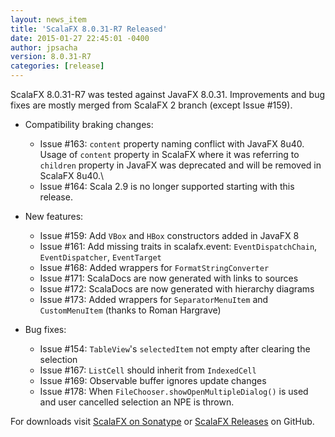 ```yaml
---
layout: news_item
title: 'ScalaFX 8.0.31-R7 Released'
date: 2015-01-27 22:45:01 -0400
author: jpsacha
version: 8.0.31-R7
categories: [release]
---
```


ScalaFX 8.0.31-R7 was tested against JavaFX 8.0.31. Improvements and bug fixes are mostly merged from ScalaFX 2 branch (except Issue #159).

* Compatibility braking changes:
    - Issue #163: `content` property naming conflict with JavaFX 8u40. Usage of `content` property in ScalaFX where it was referring to `children` property in JavaFX was deprecated and will be removed in ScalaFX 8u40.\
    - Issue #164: Scala 2.9 is no longer supported starting with this release.

* New features:
    - Issue #159: Add `VBox` and `HBox` constructors added in JavaFX 8
    - Issue #161: Add missing traits in scalafx.event: `EventDispatchChain`, `EventDispatcher`, `EventTarget`
    - Issue #168: Added wrappers for `FormatStringConverter`
    - Issue #171: ScalaDocs are now generated with links to sources
    - Issue #172: ScalaDocs are now generated with hierarchy diagrams
    - Issue #173: Added wrappers for `SeparatorMenuItem` and `CustomMenuItem` (thanks to Roman Hargrave)

* Bug fixes:
    - Issue #154: `TableView`'s `selectedItem` not empty after clearing the selection
    - Issue #167: `ListCell` should inherit from `IndexedCell`
    - Issue #169: Observable buffer ignores update changes
    - Issue #178: When `FileChooser.showOpenMultipleDialog()` is used and user cancelled selection an NPE is thrown.


For downloads visit [ScalaFX on Sonatype](http://search.maven.org/#search&#124;ga&#124;1&#124;scalafx) or [ScalaFX Releases](https://github.com/scalafx/scalafx/releases) on GitHub.
